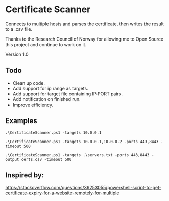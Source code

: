 # Certificate Scanner
Connects to multiple hosts and parses the certificate, then writes the result to a .csv file.  

Thanks to the Research Council of Norway for allowing me to Open Source this project and continue to work on it. 

Version 1.0

## Todo
- Clean up code.
- Add support for ip range as targets.
- Add support for target file containing IP:PORT pairs.
- Add notification on finished run.
- Improve efficiency. 

## Examples
`.\CertificateScanner.ps1 -targets 10.0.0.1`

`.\CertificateScanner.ps1 -targets 10.0.0.1,10.0.0.2 -ports 443,8443 -timeout 500`

`.\CertificateScanner.ps1 -targets .\servers.txt -ports 443,8443 -output certs.csv -timeout 500`

## Inspired by:
https://stackoverflow.com/questions/39253055/powershell-script-to-get-certificate-expiry-for-a-website-remotely-for-multiple
